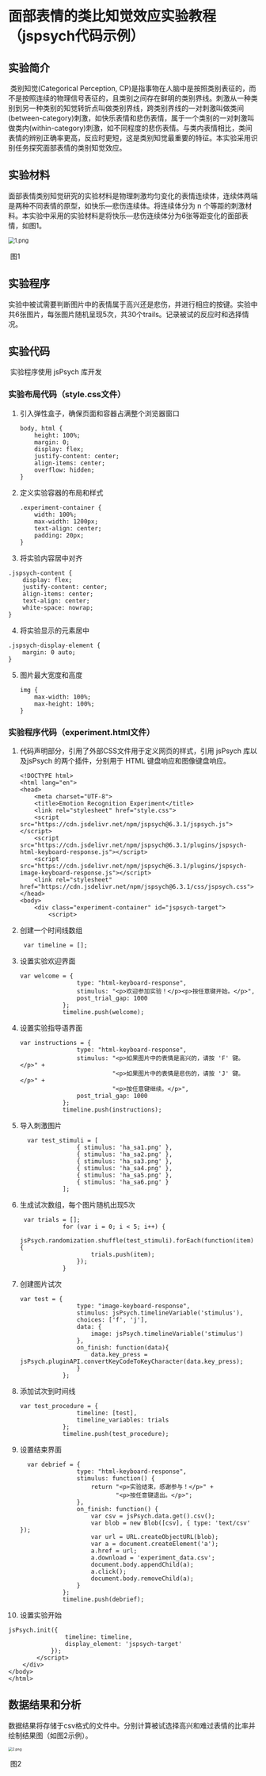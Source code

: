# 面部表情的类比知觉效应实验教程（jspsych代码示例）

## 实验简介

​      类别知觉(Categorical Perception, CP)是指事物在人脑中是按照类别表征的，而不是按照连续的物理信号表征的，且类别之间存在鲜明的类别界线。刺激从一种类别到另一种类别的知觉转折点叫做类别界线，跨类别界线的一对刺激叫做类间(between-category)刺激，如快乐表情和悲伤表情，属于一个类别的一对刺激叫做类内(within-category)刺激，如不同程度的悲伤表情。与类内表情相比，类间表情的辨别正确率更高，反应时更短，这是类别知觉最重要的特征。本实验采用识别任务探究面部表情的类别知觉效应。

## 实验材料

​      面部表情类别知觉研究的实验材料是物理刺激均匀变化的表情连续体，连续体两端是两种不同表情的原型，如快乐—悲伤连续体。将连续体分为 n 个等距的刺激材料。本实验中采用的实验材料是将快乐—悲伤连续体分为6张等距变化的面部表情，如图1。

<img src="https://s2.loli.net/2024/07/06/xvZtEqVRJTw5eBi.png" alt="1.png" style="zoom:80%;" />

​                                                                                                                图1

## 实验程序

​    实验中被试需要判断图片中的表情属于高兴还是悲伤，并进行相应的按键。实验中共6张图片，每张图片随机呈现5次，共30个trails。记录被试的反应时和选择情况。

## 实验代码

​    实验程序使用 jsPsych 库开发

### 实验布局代码（style.css文件）

1. 引入弹性盒子，确保页面和容器占满整个浏览器窗口

   ```
   body, html {
       height: 100%;
       margin: 0;
       display: flex;
       justify-content: center;
       align-items: center;
       overflow: hidden;
   }
   ```

2. 定义实验容器的布局和样式

   ```
   .experiment-container {
       width: 100%;
       max-width: 1200px;
       text-align: center;
       padding: 20px; 
   }
   ```

3.  将实验内容居中对齐

   ```
   .jspsych-content {
       display: flex;
       justify-content: center;
       align-items: center; 
       text-align: center; 
       white-space: nowrap; 
   }
   ```

4.  将实验显示的元素居中

   ```
   .jspsych-display-element {
       margin: 0 auto;
   }
   ```

5. 图片最大宽度和高度

   ```
   img {
       max-width: 100%;
       max-height: 100%;
   }
   ```

### 实验程序代码（experiment.html文件）

1. 代码声明部分，引用了外部CSS文件用于定义网页的样式，引用 jsPsych 库以及jsPsych 的两个插件，分别用于 HTML 键盘响应和图像键盘响应。

   ```
   <!DOCTYPE html>
   <html lang="en">
   <head>
       <meta charset="UTF-8">
       <title>Emotion Recognition Experiment</title>
       <link rel="stylesheet" href="style.css"> 
       <script src="https://cdn.jsdelivr.net/npm/jspsych@6.3.1/jspsych.js"></script>
       <script src="https://cdn.jsdelivr.net/npm/jspsych@6.3.1/plugins/jspsych-html-keyboard-response.js"></script>
       <script src="https://cdn.jsdelivr.net/npm/jspsych@6.3.1/plugins/jspsych-image-keyboard-response.js"></script>
       <link rel="stylesheet" href="https://cdn.jsdelivr.net/npm/jspsych@6.3.1/css/jspsych.css">
   </head>
   <body>
       <div class="experiment-container" id="jspsych-target">
           <script>
   ```

2. 创建一个时间线数组

   ```
    var timeline = [];
   ```

3. 设置实验欢迎界面

   ```
   var welcome = {
                   type: "html-keyboard-response",
                   stimulus: "<p>欢迎参加实验！</p><p>按任意键开始。</p>",
                   post_trial_gap: 1000 
               };
               timeline.push(welcome);
   ```

4. 设置实验指导语界面

   ```
   var instructions = {
                   type: "html-keyboard-response",
                   stimulus: "<p>如果图片中的表情是高兴的，请按 'F' 键。</p>" +
                             "<p>如果图片中的表情是悲伤的，请按 'J' 键。</p>" +
                             "<p>按任意键继续。</p>",
                   post_trial_gap: 1000 
               };
               timeline.push(instructions);
   ```

5. 导入刺激图片

   ```
     var test_stimuli = [
                   { stimulus: 'ha_sa1.png' },
                   { stimulus: 'ha_sa2.png' },
                   { stimulus: 'ha_sa3.png' },
                   { stimulus: 'ha_sa4.png' },
                   { stimulus: 'ha_sa5.png' },
                   { stimulus: 'ha_sa6.png' }
               ];
   ```

6. 生成试次数组，每个图片随机出现5次

   ```
    var trials = [];
               for (var i = 0; i < 5; i++) {
                   jsPsych.randomization.shuffle(test_stimuli).forEach(function(item) {
                       trials.push(item);
                   });
               }
   ```

7. 创建图片试次

   ```
   var test = {
                   type: "image-keyboard-response",
                   stimulus: jsPsych.timelineVariable('stimulus'),
                   choices: ['f', 'j'],
                   data: {
                       image: jsPsych.timelineVariable('stimulus')
                   },
                   on_finish: function(data){
                       data.key_press = jsPsych.pluginAPI.convertKeyCodeToKeyCharacter(data.key_press);
                   }
               };
   ```

8. 添加试次到时间线

   ```
   var test_procedure = {
                   timeline: [test],
                   timeline_variables: trials
               };
               timeline.push(test_procedure);
   ```

9. 设置结束界面

   ```
     var debrief = {
                   type: "html-keyboard-response",
                   stimulus: function() {
                       return "<p>实验结束，感谢参与！</p>" +
                              "<p>按任意键退出。</p>";
                   },
                   on_finish: function() {
                       var csv = jsPsych.data.get().csv();
                       var blob = new Blob([csv], { type: 'text/csv' });
                       var url = URL.createObjectURL(blob);
                       var a = document.createElement('a');
                       a.href = url;
                       a.download = 'experiment_data.csv';
                       document.body.appendChild(a);
                       a.click();
                       document.body.removeChild(a);
                   }
               };
               timeline.push(debrief);
   ```

10. 设置实验开始

```
jsPsych.init({
                timeline: timeline,
                display_element: 'jspsych-target'
            });
        </script>
    </div>
</body>
</html>
```

## 数据结果和分析

​    数据结果将存储于csv格式的文件中。分别计算被试选择高兴和难过表情的比率并绘制结果图（如图2示例）。

<img src="https://s2.loli.net/2024/07/06/EJb2BaNIzZGTYjP.png" alt="2.png" style="zoom: 50%;" />

​                                                                                                                        图2

